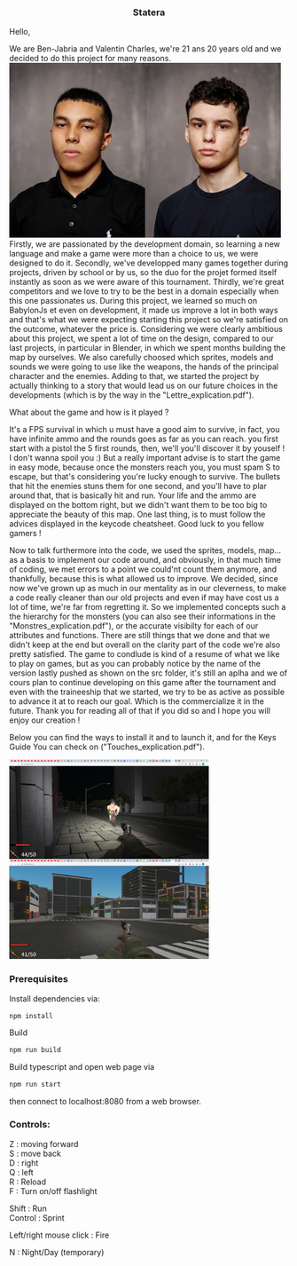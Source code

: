 <h3 align="center">Statera</h3>

Hello, 

We are Ben-Jabria and Valentin Charles, we're 21 ans 20 years old
and we decided to do this project for many reasons.
<img align="left" src="/pics/adem.png" alt="screen"
width="245" height="315">
<img src="/pics/Valentin.png" alt="screen" width="245" height="315">
Firstly, we are passionated by the development domain, so learning
a new language and make a game were more than a choice to us, we were
designed to do it.
Secondly, we've developped many games together during projects, driven by
school or by us, so the duo for the projet formed itself instantly as soon
as we were aware of this tournament.
Thirdly, we're great competitors and we love to try to be the best in a domain
especially when this one passionates us.
During this project, we learned so much on BabylonJs et even on
development, it made us improve a lot in both ways and that's what
we were expecting starting this project so we're satisfied on the
outcome, whatever the price is.
Considering we were clearly ambitious about this project, we spent a lot of time on the design, compared to our last projects, in particular in Blender, in which we spent months building the map by ourselves.
We also carefully choosed which sprites, models and sounds we were going to use like the weapons, the hands of the principal character and the enemies.
Adding to that, we started the project by actually thinking to a story that would lead us on our future choices in the developments
(which is by the way in the "Lettre_explication.pdf").

What about the game and how is it played ?

It's a FPS survival in which u must have a good aim to survive,
in fact, you have infinite ammo and the rounds goes as far as you
can reach. you first start with a pistol the 5 first rounds, then, we'll you'll discover it by youself ! I don't wanna spoil you :)
But a really important advise is to start the game in easy mode,
because once the monsters reach you, you must spam S to escape, but
that's considering you're lucky enough to survive.
The bullets that hit the enemies stuns them for one second, and you'll have to plar around that, that is basically hit and run.
Your life and the ammo are displayed on the bottom right, but we didn't want them to be too big to appreciate the beauty of this map.
One last thing, is to must follow the advices displayed in the keycode cheatsheet. Good luck to you fellow gamers !

Now to talk furthermore into the code, we used the sprites, models, map... as a basis to implement our code around, and obviously, in that much time of coding, we met errors to a point we could'nt count them anymore, and thankfully, because this is what allowed us to improve.
We decided, since now we've grown up as much in our mentality as in our cleverness, to make a code really cleaner than our old projects
and even if may have cost us a lot of time, we're far from regretting it.
So we implemented concepts such a the hierarchy for the monsters (you can also see their informations in the "Monstres_explication.pdf"), or the accurate visibilty for each of our attributes and functions.
There are still things that we done and that we didn't keep at the end but overall on the clarity part of the code we're also pretty satisfied.
The game to condlude is kind of a resume of what we like to play on games, but as you can probably notice by the name of the version lastly pushed as shown on the src folder, it's still an aplha and we
of cours plan to continue developing on this game after the tournament and even with the traineeship that we started, we try to be as active as possible to advance it at to reach our goal.
Which is the commercialize it in the future.
Thank you for reading all of that if you did so and I hope you will enjoy our creation ! 

Below you can find the ways to install it and to launch it,
and for the Keys Guide You can check on ("Touches_explication.pdf").






<img align="left" src="/public/sprites/screen.png" alt="screen" width="360" height="180">
<img src="/public/sprites/screen2.png" alt="screen" width="360" height="180">

<!-- GETTING STARTED -->
### Prerequisites

Install dependencies via:
  ```sh
  npm install
  ```
Build 
  ```sh
  npm run build
  ```
Build typescript and open web page via
  ```sh
  npm run start
  ``` 
  then connect to localhost:8080 from a web browser.



### Controls:

Z : moving forward  
S : move back  
D : right  
Q : left  
R : Reload  
F : Turn on/off flashlight  
  
Shift : Run  
Control : Sprint  
  
Left/right mouse click : Fire  
  
N : Night/Day (temporary)  




